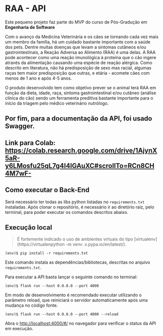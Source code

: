 # RAA - API

Este pequeno projeto faz parte do MVP do curso de Pós-Gradução em **Engenharia de Software** 

Com o avanço da Medicina Veterinária e os cães se tornando cada vez mais um membro da família, há um cuidado bastante importante com a saúde dos pets. 
Dentre muitas doenças que levam a sintomas cutâneos e/ou gastrointestinais, a Reação Adversa ao Alimento (RAA) é uma delas. A RAA pode acontecer como uma reação imunológica à proteína que o cão ingere através da alimentação causando uma espécie de reação alérgica. Como descrito em literatura, não há predisposição de sexo mas racial, algumas raças tem maior predisposição que outras, e etária - acomete cães com menos de 1 ano e após 4-5 anos. 

O produto desenvolvido tem como objetivo prever se o animal terá RAA em função da dieta, idade, raça, sintoma gastrointestinal e/ou cutâneo (análise clínica do cão) sendo um ferramenta preditiva bastante importante para o início da triagem pelo médico veterinário nutrólogo. 

Por fim, para a documentação da API, foi usado Swagger.
---
## Link para Colab: https://colab.research.google.com/drive/1AjynX5aR-y6LMosfu25qL7g4I4IGAuXC#scrollTo=RCn8CH4M7wF-

## Como executar o Back-End

Será necessário ter todas as libs python listadas no `requirements.txt` instaladas.
Após clonar o repositório, é necessário ir ao diretório raiz, pelo terminal, para poder executar os comandos descritos abaixo.

## Execução local

> É fortemente indicado o uso de ambientes virtuais do tipo [virtualenv](https://virtualenpython -m venv .v.pypa.io/en/latest/).

```
(env)$ pip install -r requirements.txt
```

Este comando instala as dependências/bibliotecas, descritas no arquivo `requirements.txt`.

Para executar a API basta lançar o seguinte comando no terminal:

```
(env)$ flask run --host 0.0.0.0 --port 4000
```

Em modo de desenvolvimento é recomendado executar utilizando o parâmetro reload, que reiniciará o servidor
automaticamente após uma mudança no código fonte. 

```
(env)$ flask run --host 0.0.0.0 --port 4000 --reload
```

Abra o [http://localhost:4000/#/](http://localhost:4000/#/) no navegador para verificar o status da API em execução.

